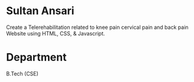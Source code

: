 # Sultan Ansari 
Create a Telerehabilitation related to knee pain cervical pain and back pain Website using HTML, CSS, & Javascript.

# Department
B.Tech (CSE)